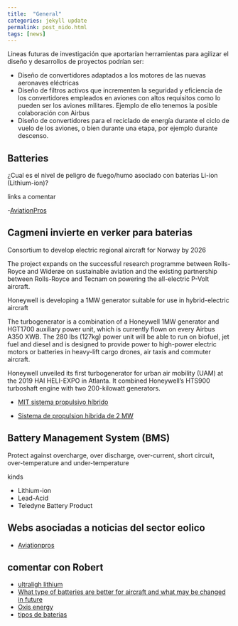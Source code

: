```yaml
---
title:  "General"
categories: jekyll update
permalink: post_nido.html
tags: [news]
---
```




Lineas futuras de investigación que aportarían herramientas para agilizar el diseño y desarrollos de proyectos podrían ser:

- Diseño de convertidores adaptados a los motores de las nuevas aeronaves eléctricas
- Diseño de filtros activos que incrementen la seguridad y eficiencia de los convertidores empleados en aviones con altos requisitos como lo pueden ser los aviones militares. Ejemplo de ello tenemos la posible colaboración con Airbus
- Diseño de convertidores para el reciclado de energía durante el ciclo de vuelo de los aviones, o bien durante una etapa, por ejemplo durante descenso.









## Batteries

¿Cual es el nivel de peligro de fuego/humo asociado con baterias Li-ion (Lithium-ion)?


links a comentar 

-[AviationPros](https://www.aviationpros.com/engines-components/aircraft-airframe-accessories/batteries/article/21121803/the-batteries-in-aircraft-engines)


## Cagmeni invierte en verker para baterias

Consortium to develop electric regional aircraft for Norway by 2026

The project expands on the successful research programme between Rolls-Royce and Widerøe on sustainable aviation and the existing partnership between Rolls-Royce and Tecnam on powering the all-electric P-Volt aircraft.

Honeywell is developing a 1MW generator suitable for use in hybrid-electric aircraft 

The turbogenerator is a combination of a  Honeywell 1MW generator and HGT1700 auxiliary power unit, which is currently flown on every Airbus A350 XWB. The 280 lbs (127kg) power unit will be able to run on biofuel, jet fuel and diesel and is designed to provide power to high-power electric motors or batteries in heavy-lift cargo drones, air taxis and commuter aircraft.

Honeywell unveiled its first turbogenerator for urban air mobility (UAM) at the 2019 HAI HELI-EXPO in Atlanta. It combined Honeywell’s HTS900 turboshaft engine with two 200-kilowatt generators.


- [MIT sistema propulsivo híbrido](https://www.hibridosyelectricos.com/articulo/tecnologia/avion-hibrido-electrico-mit-sistema-propulsion-limpio-grandes-aviones/20210209103629042346.html)


- [Sistema de propulsion híbrida de 2 MW](https://www.hibridosyelectricos.com/articulo/actualidad/collins-desarrollara-sistemas-propulsion-electrificados-proxima-generacion-aviones-electricos/20190413131853026995.html)


## Battery Management System (BMS)

Protect against overcharge, over discharge, over-current, short circuit, over-temperature and under-temperature

kinds

- Lithium-ion
- Lead-Acid 
- Teledyne Battery Product


## Webs asociadas a noticias del sector eolico

- [Aviationpros](https://www.aviationpros.com/)

## comentar con Robert

- [ultraligh lithium](https://spectrum.ieee.org/aerospace/aviation/with-ultralight-lithiumsulfur-batteries-electric-airplanes-could-finally-take-off)
- [What type of batteries are better for aircraft and what may be changed in future](https://dmd.solutions/blog/2019/04/24/what-type-of-batteries-are-better-for-aircraft-and-what-may-be-changed-in-future/)
- [Oxis energy](https://oxisenergy.com/applications/)
- [tipos de baterias](https://www.flight-mechanic.com/aircraft-batteries-types-of-batteries-part-one/)